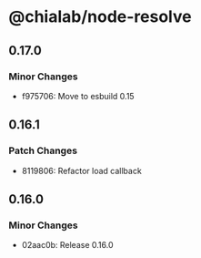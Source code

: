 # @chialab/node-resolve

## 0.17.0

### Minor Changes

- f975706: Move to esbuild 0.15

## 0.16.1

### Patch Changes

- 8119806: Refactor load callback

## 0.16.0

### Minor Changes

- 02aac0b: Release 0.16.0
